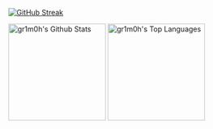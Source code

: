 
[![GitHub Streak](https://github-readme-streak-stats.herokuapp.com/?user=gr1m0h&theme=dracula)](https://git.io/streak-stats)

<a href="https://github.com/anuraghazra/github-readme-stats"><img alt="gr1m0h's Github Stats" src="https://github-readme-stats.vercel.app/api/?username=gr1m0h&show_icons=true&count_private=true&theme=dracula" height="192px"/></a>
<a href="https://github.com/anuraghazra/github-readme-stats"><img alt="gr1m0h's Top Languages" src="https://github-readme-stats.vercel.app/api/top-langs/?username=gr1m0h&langs_count=8&layout=compact&theme=dracula&hide=Jupyter%20Notebook" height="192px"/></a>
